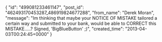 {
   "id": "499081233461147",
   "post_id": "462493170453287_486919824677288",
   "from_name": "Derek Moran",
   "message": "Im thinking that maybe your NOTICE OF MISTAKE tailored a certain way and submitted to your bank, would be able to CORRECT this MISTAKE.....? Signed, 'BigBlueButton' ;)",
   "created_time": "2013-04-03T00:24:45+0000"
 }
